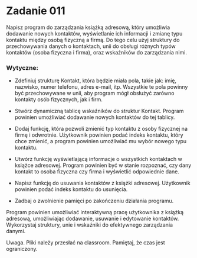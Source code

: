 # Zadanie 011

Napisz program do zarządzania książką adresową, który umożliwia dodawanie nowych kontaktów, wyświetlanie ich informacji i zmianę typu kontaktu między osobą fizyczną a firmą. Do tego celu użyj struktury do przechowywania danych o kontaktach, unii do obsługi różnych typów kontaktów (osoba fizyczna i firma), oraz wskaźników do zarządzania nimi.
### Wytyczne:
* Zdefiniuj strukturę Kontakt, która będzie miała pola, takie jak: imię, nazwisko, numer telefonu, adres e-mail, itp. Wszystkie te pola powinny być przechowywane w unii, aby program mógł obsłużyć zarówno kontakty osób fizycznych, jak i firm.

* Stwórz dynamiczną tablicę wskaźników do struktur Kontakt. Program powinien umożliwiać dodawanie nowych kontaktów do tej tablicy.

* Dodaj funkcję, która pozwoli zmienić typ kontaktu z osoby fizycznej na firmę i odwrotnie. Użytkownik powinien podać indeks kontaktu, który chce zmienić, a program powinien umożliwiać mu wybór nowego typu kontaktu.

* Utwórz funkcję wyświetlającą informacje o wszystkich kontaktach w książce adresowej. Program powinien być w stanie rozpoznać, czy dany kontakt to osoba fizyczna czy firma i wyświetlić odpowiednie dane.

* Napisz funkcję do usuwania kontaktów z książki adresowej. Użytkownik powinien podać indeks kontaktu do usunięcia.

* Zadbaj o zwolnienie pamięci po zakończeniu działania programu.


Program powinien umożliwiać interaktywną pracę użytkownika z książką adresową, umożliwiając dodawanie, usuwanie i edytowanie kontaktów. Wykorzystaj struktury, unie i wskaźniki do efektywnego zarządzania danymi.

Uwaga. Pliki należy przesłać na classroom. Pamiętaj, że czas jest ograniczony.



